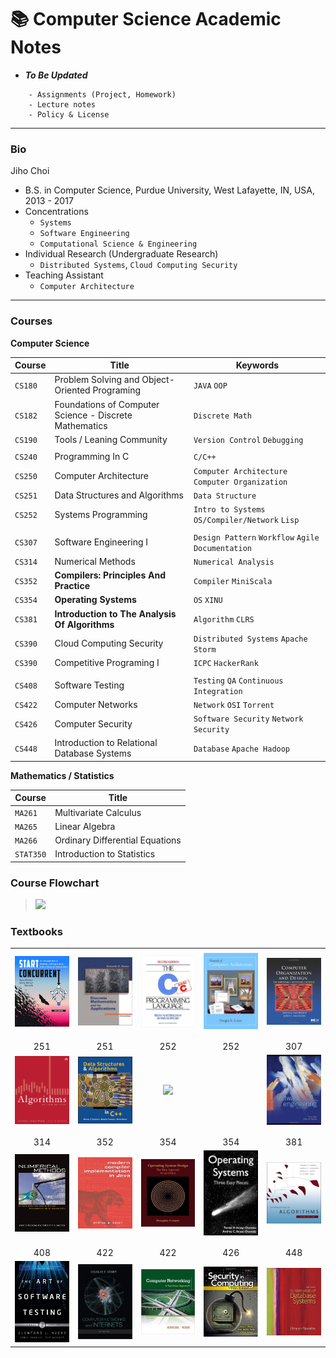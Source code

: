 # 📚 Computer Science Academic Notes



- ***To Be Updated***
```
    - Assignments (Project, Homework)
    - Lecture notes
    - Policy & License
```

---

### Bio

Jiho Choi

- B.S. in Computer Science, Purdue University, West Lafayette, IN, USA, 2013 - 2017
- Concentrations
  - `Systems`
  - `Software Engineering`
  - `Computational Science & Engineering`
- Individual Research (Undergraduate Research)
  - `Distributed Systems`, `Cloud Computing Security`
- Teaching Assistant
  - `Computer Architecture`

---


### Courses

**Computer Science**

| Course   | Title                                                  | Keywords                                            |
| -------- | ------------------------------------------------------ | --------------------------------------------------- |
| `CS180`  | Problem Solving and Object-Oriented Programing         | `JAVA` `OOP`                                        |
| `CS182`  | Foundations of Computer Science - Discrete Mathematics | `Discrete Math`                                     |
| `CS190`  | Tools / Leaning Community                              | `Version Control` `Debugging`                       |
|          |                                                        |                                                     |
| `CS240`  | Programming In C                                       | `C/C++`                                             |
| `CS250`  | Computer Architecture                                  | `Computer Architecture` `Computer Organization`     |
| `CS251`  | Data Structures and Algorithms                         | `Data Structure`                                    |
| `CS252`  | Systems Programming                                    | `Intro to Systems` `OS/Compiler/Network` `Lisp`     |
|          |                                                        |                                                     |
| `CS307`  | Software Engineering I                                 | `Design Pattern` `Workflow` `Agile` `Documentation` |
| `CS314`  | Numerical Methods                                      | `Numerical Analysis`                                |
| `CS352`  | **Compilers: Principles And Practice**                 | `Compiler` `MiniScala`                              |
| `CS354`  | **Operating Systems**                                  | `OS` `XINU`                                         |
| `CS381`  | **Introduction to The Analysis Of Algorithms**         | `Algorithm` `CLRS`                                  |
| `CS390`  | Cloud Computing Security                               | `Distributed Systems` `Apache Storm`                |
| `CS390`  | Competitive Programing I                               | `ICPC` `HackerRank`                                 |
|          |                                                        |                                                     |
| `CS408`  | Software Testing                                       | `Testing` `QA` `Continuous Integration`             |
| `CS422`  | Computer Networks                                      | `Network` `OSI` `Torrent`                           |
| `CS426`  | Computer Security                                      | `Software Security` `Network Security`              |
| `CS448`  | Introduction to Relational Database Systems            | `Database` `Apache Hadoop`                          |



**Mathematics / Statistics**

| Course    | Title                           |
| --------- | ------------------------------- |
| `MA261`   | Multivariate Calculus           |
| `MA265`   | Linear Algebra                  |
| `MA266`   | Ordinary Differential Equations |
| `STAT350` | Introduction to Statistics      |



### Course Flowchart

> ![](https://github.com/JihoChoi/cs-courses/blob/master/assets/courses.png?raw=true)



### Textbooks

|     |     |     |     |     |
| :-: | :-: | :-: | :-: | :-: |
|     |     |     |     |     |
| <img src="assets/textbooks/180.jpg" width="200"> | <img src="assets/textbooks/182.jpg" width="200"> | <img src="assets/textbooks/240.jpg" width="200"> | <img src="assets/textbooks/250-1.jpg" width="200"> | <img src="assets/textbooks/250-2.jpg" width="200"> |
|     |     |     |     |     |
|     |     |     |     |     |
| 251 | 251 | 252 | 252 | 307 |
| <img src="assets/textbooks/251-1.png" width="200"> | <img src="assets/textbooks/251-2.jpg" width="200"> | <img src="assets/textbooks/252-1.jpg" width="200"> |  | <img src="assets/textbooks/307.jpg" width="200"> |
|     |     |     |     |     |
|     |     |     |     |     |
| 314 | 352 | 354 | 354 | 381 |
| <img src="assets/textbooks/314.png" width="200"> | <img src="assets/textbooks/352.jpg" width="200"> | <img src="assets/textbooks/354-1.jpg" width="200"> | <img src="assets/textbooks/354-2.jpg" width="200"> | <img src="assets/textbooks/381.jpg" width="200"> |
|     |     |     |     |     |
|     |     |     |     |     |
| 408 | 422 | 422 | 426 | 448 |
| <img src="assets/textbooks/408.jpg" width="200"> | <img src="assets/textbooks/422-1.jpg" width="200"> | <img src="assets/textbooks/422-2.jpg" width="200"> | <img src="assets/textbooks/426.jpg" width="200"> | <img src="assets/textbooks/448.jpg" width="200"> |



[0]: https://github.com/JihoChoi